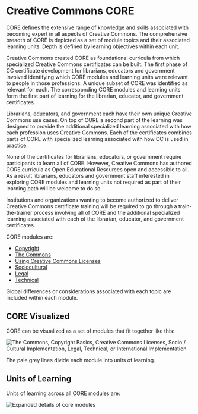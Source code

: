 # Creative Commons CORE

CORE defines the extensive range of knowledge and skills associated with becoming expert in all aspects of Creative Commons. The comprehensive breadth of CORE is depicted as a set of module topics and their associated learning units. Depth is defined by learning objectives within each unit. 

Creative Commons created CORE as foundational curricula from which specialized Creative Commons certificates can be built. The first phase of CC certificate development for librarians, educators and government involved identifying which CORE modules and learning units were relevant to people in those professions. A unique subset of CORE was identified as relevant for each. The corresponding CORE modules and learning units form the first part of learning for the librarian, educator, and government certificates.

Librarians, educators, and government each have their own unique Creative Commons use cases. On top of CORE a second part of the learning was designed to provide the additional specialized learning associated with how each profession uses Creative Commons. Each of the certificates combines parts of CORE with specialized learning associated with how CC is used in practice.

None of the certificates for librarians, educators, or government require participants to learn all of CORE. However, Creative Commons has authored CORE curricula as Open Educational Resources open and accessible to all. As a result librarians, educators and government staff interested in exploring CORE modules and learning units not required as part of their learning path will be welcome to do so.

Institutions and organizations wanting to become authorized to deliver Creative Commons certificate training will be required to go through a train-the-trainer process involving all of CORE and the additional specialized learning associated with each of the librarian, educator, and government certificates. 

CORE modules are:
  * [Copyright ](copyright/index.md)
  * [The Commons](commons/index.md)
  * [Using Creative Commons Licenses](licenses.md)
  * [Sociocultural](social-cultural.md)
  * [Legal](legal.md)
  * [Technical](technical.md)

Global differences or considerations associated with each topic are included within each module.

## CORE Visualized

CORE can be visualized as a set of modules that fit together like this:

![The Commons, Copyright Basics, Creative Commons Licenses, Socio / Cultural Implementation, Legal, Technical, or International Implementation](https://github.com/creativecommons/cc-cert-map/blob/master/img/CORE7.png "CORE Modules")

The pale grey lines divide each module into units of learning. 

## Units of Learning

Units of learning across all CORE modules are:

![Expanded details of core modules](https://github.com/creativecommons/cc-cert-map/blob/master/img/UnitsofLearning2.jpg "Each CORE module breaks down further into units of learning")



